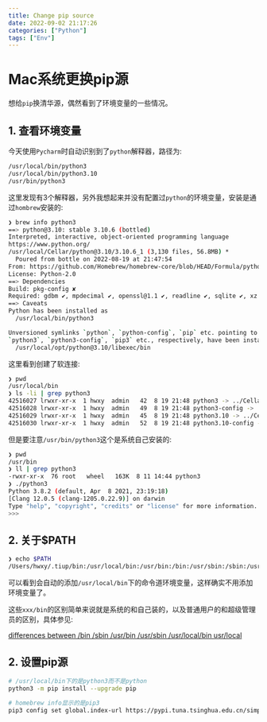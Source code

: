 ```yaml
---
title: Change pip source
date: 2022-09-02 21:17:26
categories: ["Python"]
tags: ["Env"]
---
```


# Mac系统更换pip源

想给`pip`换清华源，偶然看到了环境变量的一些情况。

## 1. 查看环境变量

今天使用`Pycharm`时自动识别到了`python`解释器，路径为:

```bash
/usr/local/bin/python3
/usr/local/bin/python3.10
/usr/bin/python3
```

这里发现有3个解释器，另外我想起来并没有配置过`python`的环境变量，安装是通过`hombrew`安装的: 

```bash
❯ brew info python3
==> python@3.10: stable 3.10.6 (bottled)
Interpreted, interactive, object-oriented programming language
https://www.python.org/
/usr/local/Cellar/python@3.10/3.10.6_1 (3,130 files, 56.8MB) *
  Poured from bottle on 2022-08-19 at 21:47:54
From: https://github.com/Homebrew/homebrew-core/blob/HEAD/Formula/python@3.10.rb
License: Python-2.0
==> Dependencies
Build: pkg-config ✘
Required: gdbm ✔, mpdecimal ✔, openssl@1.1 ✔, readline ✔, sqlite ✔, xz ✔
==> Caveats
Python has been installed as
  /usr/local/bin/python3

Unversioned symlinks `python`, `python-config`, `pip` etc. pointing to
`python3`, `python3-config`, `pip3` etc., respectively, have been installed into
  /usr/local/opt/python@3.10/libexec/bin
```

这里看到创建了软连接:

```bash
❯ pwd
/usr/local/bin
❯ ls -li | grep python3
42516027 lrwxr-xr-x  1 hwxy  admin   42  8 19 21:48 python3 -> ../Cellar/python@3.10/3.10.6_1/bin/python3
42516028 lrwxr-xr-x  1 hwxy  admin   49  8 19 21:48 python3-config -> ../Cellar/python@3.10/3.10.6_1/bin/python3-config
42516029 lrwxr-xr-x  1 hwxy  admin   45  8 19 21:48 python3.10 -> ../Cellar/python@3.10/3.10.6_1/bin/python3.10
42516030 lrwxr-xr-x  1 hwxy  admin   52  8 19 21:48 python3.10-config -> ../Cellar/python@3.10/3.10.6_1/bin/python3.10-config
```

但是要注意`/usr/bin/python3`这个是系统自己安装的:

```bash
❯ pwd
/usr/bin
❯ ll | grep python3
-rwxr-xr-x  76 root   wheel   163K  8 11 14:44 python3
❯ ./python3
Python 3.8.2 (default, Apr  8 2021, 23:19:18)
[Clang 12.0.5 (clang-1205.0.22.9)] on darwin
Type "help", "copyright", "credits" or "license" for more information.
>>>
```



## 2. 关于$PATH

```bash
❯ echo $PATH
/Users/hwxy/.tiup/bin:/usr/local/bin:/usr/bin:/bin:/usr/sbin:/sbin:/usr/local/go/bin:/Users/hwxy/codes/go:/usr/local/go/bin:./node_modules/.bin
```

可以看到会自动的添加`/usr/local/bin`下的命令道环境变量，这样确实不用添加环境变量了。

这些`xxx/bin`的区别简单来说就是系统的和自己装的，以及普通用户的和超级管理员的区别，具体参见:

[differences between /bin /sbin /usr/bin /usr/sbin /usr/local/bin usr/local](https://askubuntu.com/questions/308045/differences-between-bin-sbin-usr-bin-usr-sbin-usr-local-bin-usr-local)



## 2. 设置pip源

```bash
# /usr/local/bin下的是python3而不是python
python3 -m pip install --upgrade pip

# homebrew info显示的是pip3
pip3 config set global.index-url https://pypi.tuna.tsinghua.edu.cn/simple
```

 

